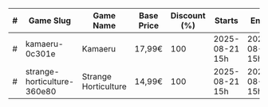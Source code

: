 |#|Game Slug|Game Name|Base Price|Discount (%)|Starts|Ends|
|---|---|---|---|---|---|---|
|#|kamaeru-0c301e|Kamaeru|17,99€|100|2025-08-21 15h|2025-08-28 15h|
|#|strange-horticulture-360e80|Strange Horticulture|14,99€|100|2025-08-21 15h|2025-08-28 15h|
